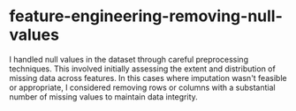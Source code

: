 # feature-engineering-removing-null-values
I handled null values in the dataset through careful preprocessing techniques. This involved initially assessing the extent and distribution of missing data across features. In this cases where imputation wasn't feasible or appropriate, I considered removing rows or columns with a substantial number of missing values to maintain data integrity. 

